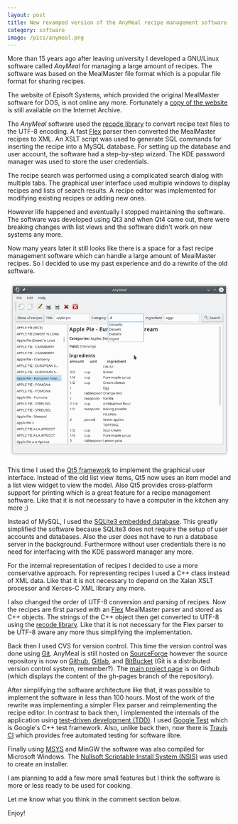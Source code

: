 ```yaml
---
layout: post
title: New revamped version of the AnyMeal recipe management software
category: software
image: /pics/anymeal.png
---
```


More than 15 years ago after leaving university I developed a GNU/Linux software called *AnyMeal* for managing a large amount of recipes.
The software was based on the MealMaster file format which is a popular file format for sharing recipes.

The website of Episoft Systems, which provided the original MealMaster software for DOS, is not online any more.
Fortunately a [copy of the website][1] is still available on the Internet Archive.

The *AnyMeal* software used the [recode library][15] to convert recipe text files to the UTF-8 encoding.
A fast [Flex][16] parser then converted the MealMaster recipes to XML.
An XSLT script was used to generate SQL commands for inserting the recipe into a MySQL database.
For setting up the database and user account, the software had a step-by-step wizard.
The KDE password manager was used to store the user credentials.

The recipe search was performed using a complicated search dialog with multiple tabs.
The graphical user interface used multiple windows to display recipes and lists of search results.
A recipe editor was implemented for modifying existing recipes or adding new ones.

However life happened and eventually I stopped maintaining the software.
The software was developed using Qt3 and when Qt4 came out, there were breaking changes with list views and the software didn't work on new systems any more.

Now many years later it still looks like there is a space for a fast recipe management software which can handle a large amount of MealMaster recipes.
So I decided to use my past experience and do a rewrite of the old software.

<span class="center"><a href="https://wedesoft.github.io/anymeal/"><img src="/pics/anymealwindow.png" width="508" alt=""/></a></span>

This time I used the [Qt5 framework][2] to implement the graphical user interface.
Instead of the old list view items, Qt5 now uses an item model and a list view widget to view the model.
Also Qt5 provides cross-platform support for printing which is a great feature for a recipe management software.
Like that it is not necessary to have a computer in the kitchen any more ;)

Instead of MySQL, I used the [SQLite3 embedded database][3].
This greatly simplified the software because SQLite3 does not require the setup of user accounts and databases.
Also the user does not have to run a database server in the background.
Furthermore without user credentials there is no need for interfacing with the KDE password manager any more.

For the internal representation of recipes I decided to use a more conservative approach.
For representing recipes I used a C++ class instead of XML data.
Like that it is not necessary to depend on the Xalan XSLT processor and Xerces-C XML library any more.

I also changed the order of UTF-8 conversion and parsing of recipes.
Now the recipes are first parsed with an [Flex][16] MealMaster parser and stored as C++ objects.
The strings of the C++ object then get converted to UTF-8 using the [recode library][15].
Like that it is not necessary for the Flex parser to be UTF-8 aware any more thus simplifying the implementation.

Back then I used CVS for version control.
This time the version control was done using [Git][4].
AnyMeal is still hosted on [SourceForge][5] however the source repository is now on [Github][6], [Gitlab][7], and [BitBucket][8]
(Git is a distributed version control system, remember?).
The [main project page][9] is on Github (which displays the content of the gh-pages branch of the repository).

After simplifying the software architecture like that, it was possible to implement the software in less than 100 hours.
Most of the work of the rewrite was implementing a simpler Flex parser and reimplementing the recipe editor.
In contrast to back then, I implemented the internals of the application using [test-driven development (TDD)][10].
I used [Google Test][11] which is Google's C++ test framework.
Also, unlike back then, now there is [Travis CI][12] which provides free automated testing for software libre.

Finally using [MSYS][13] and MinGW the software was also compiled for Microsoft Windows.
The [Nullsoft Scriptable Install System (NSIS)][14] was used to create an installer.

I am planning to add a few more small features but I think the software is more or less ready to be used for cooking.

Let me know what you think in the comment section below.

Enjoy!

[1]: https://web.archive.org/web/20081221021301/http://episoft.home.comcast.net/~episoft/mmdown.htm
[2]: https://doc.qt.io/qt-5/
[3]: https://www.sqlite.org/
[4]: https://git-scm.com/
[5]: https://sourceforge.net/projects/anymeal/
[6]: https://github.com/wedesoft/anymeal
[7]: https://gitlab.com/wedesoft/anymeal
[8]: https://bitbucket.org/wedesoft/anymeal/
[9]: https://wedesoft.github.io/anymeal/
[10]: https://en.wikipedia.org/wiki/Test-driven_development
[11]: https://github.com/google/googletest
[12]: https://travis-ci.org/github/wedesoft/anymeal
[13]: https://www.msys2.org/
[14]: https://nsis.sourceforge.io/Main_Page
[15]: https://github.com/rrthomas/recode/
[16]: https://github.com/westes/flex/
